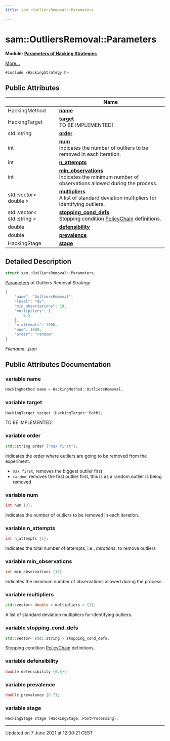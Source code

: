 ```yaml
---
title: sam::OutliersRemoval::Parameters

---
```


# sam::OutliersRemoval::Parameters

**Module:** **[Parameters of Hacking Strategies](/doxygen/Modules/group___hacking_strategies_parameters/)**



 [More...](#detailed-description)


`#include <HackingStrategy.h>`

## Public Attributes

|                | Name           |
| -------------- | -------------- |
| HackingMethod | **[name](/doxygen/Classes/structsam_1_1_outliers_removal_1_1_parameters/#variable-name)**  |
| HackingTarget | **[target](/doxygen/Classes/structsam_1_1_outliers_removal_1_1_parameters/#variable-target)** <br>TO BE IMPLEMENTED!  |
| std::string | **[order](/doxygen/Classes/structsam_1_1_outliers_removal_1_1_parameters/#variable-order)**  |
| int | **[num](/doxygen/Classes/structsam_1_1_outliers_removal_1_1_parameters/#variable-num)** <br>Indicates the number of outliers to be removed in each iteration.  |
| int | **[n_attempts](/doxygen/Classes/structsam_1_1_outliers_removal_1_1_parameters/#variable-n_attempts)**  |
| int | **[min_observations](/doxygen/Classes/structsam_1_1_outliers_removal_1_1_parameters/#variable-min_observations)** <br>Indicates the minimum number of observations allowed during the process.  |
| std::vector< double > | **[multipliers](/doxygen/Classes/structsam_1_1_outliers_removal_1_1_parameters/#variable-multipliers)** <br>A list of standard deviation multipliers for identifying outliers.  |
| std::vector< std::string > | **[stopping_cond_defs](/doxygen/Classes/structsam_1_1_outliers_removal_1_1_parameters/#variable-stopping_cond_defs)** <br>Stopping condition [PolicyChain]() definitions.  |
| double | **[defensibility](/doxygen/Classes/structsam_1_1_outliers_removal_1_1_parameters/#variable-defensibility)**  |
| double | **[prevalence](/doxygen/Classes/structsam_1_1_outliers_removal_1_1_parameters/#variable-prevalence)**  |
| HackingStage | **[stage](/doxygen/Classes/structsam_1_1_outliers_removal_1_1_parameters/#variable-stage)**  |

## Detailed Description

```cpp
struct sam::OutliersRemoval::Parameters;
```


[Parameters](/doxygen/Classes/structsam_1_1_outliers_removal_1_1_parameters/) of Outliers Removal Strategy



```cpp
{
    "name": "OutliersRemoval",
    "level": "dv",
    "min_observations": 10,
    "multipliers": [
        0.5
    ],
    "n_attempts": 1000,
    "num": 1000,
    "order": "random"
}
```

_Filename: .json_

## Public Attributes Documentation

### variable name

```cpp
HackingMethod name = HackingMethod::OutliersRemoval;
```


### variable target

```cpp
HackingTarget target {HackingTarget::Both};
```

TO BE IMPLEMENTED! 

### variable order

```cpp
std::string order {"max first"};
```


Indicates the order where outliers are going to be removed from the experiment. 

* `max first`, removes the biggest outlier first 
* `random`, removes the first outlier first, this is as a random outlier is being removed 


### variable num

```cpp
int num {3};
```

Indicates the number of outliers to be removed in each iteration. 

### variable n_attempts

```cpp
int n_attempts {1};
```


Indicates the total number of attempts, i.e., _iterations_, to remove outliers 


### variable min_observations

```cpp
int min_observations {15};
```

Indicates the minimum number of observations allowed during the process. 

### variable multipliers

```cpp
std::vector< double > multipliers = {3};
```

A list of standard deviation multipliers for identifying outliers. 

### variable stopping_cond_defs

```cpp
std::vector< std::string > stopping_cond_defs;
```

Stopping condition [PolicyChain]() definitions. 

### variable defensibility

```cpp
double defensibility {0.5};
```


### variable prevalence

```cpp
double prevalence {0.7};
```


### variable stage

```cpp
HackingStage stage {HackingStage::PostProcessing};
```


-------------------------------

Updated on  7 June 2021 at 12:00:21 CEST